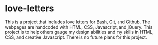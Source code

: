 # love-letters

This is a project that includes love letters for Bash, Git, and Github. The webpages are handcoded with HTML, CSS, Javascript, and jQuery. This project is to help others gauge my design abilities and my skills in HTML, CSS, and creative Javascript. There is no future plans for this project.  
